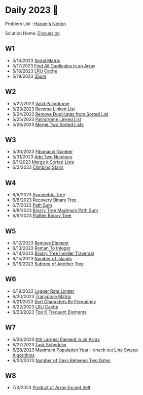 # Daily 2023 🍅

Problem List : [Haram's Notion](https://www.notion.so/84ab2580ab8148058cea4fde1b5501b8?v=00d0a8d9a548459a8348e604a5f28f95)

Solution Home: [Discussion](https://github.com/changbal/sg-leetcode/discussions/categories/daily-grind)

## W1
- 5/16/2023 [Spiral Matrix](https://github.com/changbal/sg-leetcode/discussions/7)
- 5/17/2023 [Find All Duplicates in an Array](https://github.com/changbal/sg-leetcode/discussions/8)
- 5/18/2023 [LRU Cache](https://github.com/changbal/sg-leetcode/discussions/9)
- 5/19/2023 [3Sum](https://github.com/changbal/sg-leetcode/discussions/10)

## W2
- 5/22/2023 [Valid Palindrome](https://github.com/changbal/sg-leetcode/discussions/11)
- 5/23/2023 [Reverse Linked List](https://github.com/changbal/sg-leetcode/discussions/12)
- 5/24/2023 [Remove Duplicates from Sorted List](https://github.com/changbal/sg-leetcode/discussions/17)
- 5/25/2023 [Palindrome Linked List](https://github.com/changbal/sg-leetcode/discussions/18)
- 5/26/2023 [Merge Two Sorted Lists](https://github.com/changbal/sg-leetcode/discussions/21)

## W3
- 5/30/2023 [Fibonacci Number](https://github.com/changbal/sg-leetcode/discussions/23)
- 5/31/2023 [Add Two Numbers](https://github.com/changbal/sg-leetcode/discussions/24)
- 6/1/2023  [Merge k Sorted Lists](https://github.com/changbal/sg-leetcode/discussions/25)
- 6/2/2023  [Climbing Stairs](https://github.com/changbal/sg-leetcode/discussions/26)

## W4
- 6/5/2023  [Symmetric Tree](https://github.com/changbal/sg-leetcode/discussions/31)
- 6/6/2023  [Recovery Binary Tree](https://github.com/changbal/sg-leetcode/discussions/35)
- 6/7/2023  [Path Sum](https://github.com/changbal/sg-leetcode/discussions/36)
- 6/8/2023  [Binary Tree Maximum Path Sum](https://github.com/changbal/sg-leetcode/discussions/37)
- 6/9/2023  [Flatten Binary Tree](https://github.com/changbal/sg-leetcode/discussions/39)

## W5
- 6/12/2023 [Remove Element](https://github.com/changbal/sg-leetcode/discussions/43)
- 6/13/2023 [Roman To Integer](https://github.com/changbal/sg-leetcode/discussions/44)
- 6/14/2023 [Binary Tree Inorder Traversal](https://github.com/changbal/sg-leetcode/discussions/45)
- 6/15/2023 [Number of Islands](https://github.com/changbal/sg-leetcode/discussions/46)
- 6/16/2023 [Subtree of Another Tree](https://github.com/changbal/sg-leetcode/discussions/50)

## W6
- 6/19/2023 [Logger Rate Limiter](https://github.com/changbal/sg-leetcode/discussions/51)
- 6/20/2023 [Transpose Matrix](https://github.com/changbal/sg-leetcode/discussions/52)
- 6/21/2023 [Sort Characters By Frequency](https://github.com/changbal/sg-leetcode/discussions/55)
- 6/22/2023 [LRU Cache](https://github.com/changbal/sg-leetcode/discussions/56)
- 6/23/2023 [Top K Frequent Elements](https://github.com/changbal/sg-leetcode/discussions/57)

## W7
- 6/26/2023 [Kth Largest Element in an Array](https://github.com/changbal/sg-leetcode/discussions/58)
- 6/27/2023 [Task Scheduler](https://github.com/changbal/sg-leetcode/discussions/63)
- 6/28/2023 [Maximum Population Year](https://github.com/changbal/sg-leetcode/discussions/62) - check out [Line Sweep Algorithms](https://github.com/changbal/sg-leetcode/blob/main/collections/linesweep.md)
- 6/30/2023 [Number of Days Between Two Dates](https://github.com/changbal/sg-leetcode/discussions/70)

## W8
- 7/3/2023 [Product of Array Except Self](https://github.com/changbal/sg-leetcode/discussions/71)
